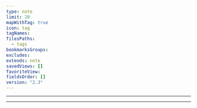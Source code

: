 ```yaml
---
type: note
limit: 20
mapWithTag: true
icon: tag
tagNames: 
filesPaths:
  - tags
bookmarksGroups: 
excludes: 
extends: note
savedViews: []
favoriteView: 
fieldsOrder: []
version: "2.3"
---
```

---
---